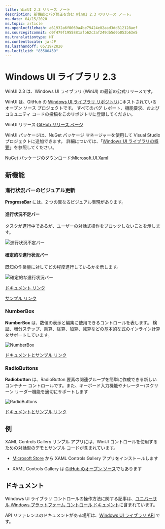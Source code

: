 ```yaml
---
title: WinUI 2.3 リリース ノート
description: 新機能とバグ修正を含む WinUI 2.3 のリリース ノート。
ms.date: 04/15/2020
ms.topic: article
ms.openlocfilehash: a61932a6f0060a4be79424e02aad3dd312128aef
ms.sourcegitcommit: d0f479f1955881afb62c2af249db5d0b053b63e5
ms.translationtype: HT
ms.contentlocale: ja-JP
ms.lasthandoff: 05/19/2020
ms.locfileid: "83580459"
---
```

# <a name="windows-ui-library-23"></a>Windows UI ライブラリ 2.3

WinUI 2.3 は、Windows UI ライブラリ (WinUI) の最新の公式リリースです。

WinUI は、GitHub の [Windows UI ライブラリ リポジトリ](https://aka.ms/winui)にホストされているオープン ソース プロジェクトです。 すべてのバグ レポート、機能要求、およびコミュニティ コードの投稿をこのリポジトリに登録してください。

WinUI リリース:[GitHub リリース ページ](https://github.com/microsoft/microsoft-ui-xaml/releases)

WinUI パッケージは、NuGet パッケージ マネージャーを使用して Visual Studio プロジェクトに追加できます。 詳細については、「[Windows UI ライブラリの概要](../getting-started.md)」を参照してください。

NuGet パッケージのダウンロード:[Microsoft.UI.Xaml](https://www.nuget.org/packages/Microsoft.UI.Xaml)

## <a name="new-features"></a>新機能

### <a name="progress-bar-visual-refresh"></a>進行状況バーのビジュアル更新

**ProgressBar** には、2 つの異なるビジュアル表現があります。

#### <a name="indeterminate-progress-bar"></a>進行状況不定バー

タスクが進行中であるが、ユーザーの対話式操作をブロックしないことを示します。

![進行状況不定バー](../images/IndeterminateProgressBar.gif)

#### <a name="determinate-progress-bar"></a>確定的な進行状況バー

既知の作業量に対してどの程度進行しているかを示します。 

![確定的な進行状況バー](../images/DeterminateProgressBar.gif)

[ドキュメント リンク](https://docs.microsoft.com/windows/uwp/design/controls-and-patterns/progress-controls)

[サンプル リンク](https://docs.microsoft.com/windows/uwp/design/controls-and-patterns/progress-controls#examples)

### <a name="numberbox"></a>NumberBox

**NumberBox** は、数値の表示と編集に使用できるコントロールを表します。 検証、増分ステップ、乗算、除算、加算、減算などの基本的な式のインライン計算をサポートしています。

![NumberBox](../images/NumberBoxGif.gif)

[ドキュメントとサンプル リンク](https://docs.microsoft.com/windows/uwp/design/controls-and-patterns/number-box)

### <a name="radiobuttons"></a>RadioButtons

**Radiobutton** は、RadioButton 要素の関連グループを簡単に作成できる新しいコンテナー コントロールです。また、キーボード入力機能やナレーター/スクリーン リーダー機能を適切にサポートします

![RadioButtons](../images/RadioButtons.png)

[ドキュメントとサンプル リンク](https://github.com/microsoft/microsoft-ui-xaml-specs/blob/c8d3d3668af546091656dfc37436b13cd062f52d/active/radiobuttons/RadioButtons_Spec.md)

## <a name="examples"></a>例

XAML Controls Gallery サンプル アプリには、WinUI コントロールを使用するための対話型のデモとサンプル コードが含まれています。

* [Microsoft Store](
https://www.microsoft.com/p/xaml-controls-gallery/9msvh128x2zt) から XAML Controls Gallery アプリをインストールします

* XAML Controls Gallery は [GitHub のオープン ソース](
https://github.com/Microsoft/Xaml-Controls-Gallery)でもあります

## <a name="documentation"></a>ドキュメント

Windows UI ライブラリ コントロールの操作方法に関する記事は、[ユニバーサル Windows プラットフォーム コントロール ドキュメント](/windows/uwp/design/controls-and-patterns/)に含まれています。

API リファレンスのドキュメントがある場所は、[Windows UI ライブラリ API](/uwp/api/overview/winui/) です。

